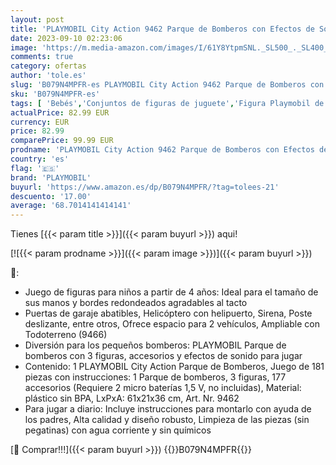 ```yaml
---
layout: post
title: 'PLAYMOBIL City Action 9462 Parque de Bomberos con Efectos de Sonido  A Partir de 4 años'
date: 2023-09-10 02:23:06
image: 'https://m.media-amazon.com/images/I/61Y8YtpmSNL._SL500_._SL400_.jpg'
comments: true
category: ofertas
author: 'tole.es'
slug: 'B079N4MPFR-es PLAYMOBIL City Action 9462 Parque de Bomberos con Efectos...'
sku: 'B079N4MPFR-es'
tags: [ 'Bebés','Conjuntos de figuras de juguete','Figura Playmobil de regalo por compras superiores a 40€','Juegos de construcción','Juguetes','Juguetes y juegos','Los favoritos de nuestros clientes: Juguetes y juegos','Muñecos y figuras','Selección de 4 a 7 años','Self Service','Special Features Stores','partition_000','partition_022','partition_033','partition_104','playmobil','🇪🇸', ]
actualPrice: 82.99 EUR
currency: EUR
price: 82.99
comparePrice: 99.99 EUR
prodname: 'PLAYMOBIL City Action 9462 Parque de Bomberos con Efectos de Sonido  A Partir de 4 años'
country: 'es'
flag: '🇪🇸'
brand: 'PLAYMOBIL'
buyurl: 'https://www.amazon.es/dp/B079N4MPFR/?tag=tolees-21'
descuento: '17.00'
average: '68.7014141414141'
---
```


Tienes [{{< param title >}}]({{< param buyurl >}}) aqui!

[![{{< param prodname >}}]({{< param image >}})]({{< param buyurl >}})

🔎:

- Juego de figuras para niños a partir de 4 años: Ideal para el tamaño de sus manos y bordes redondeados agradables al tacto
- Puertas de garaje abatibles, Helicóptero con helipuerto, Sirena, Poste deslizante, entre otros, Ofrece espacio para 2 vehículos, Ampliable con Todoterreno (9466)
- Diversión para los pequeños bomberos: PLAYMOBIL Parque de bomberos con 3 figuras, accesorios y efectos de sonido para jugar
- Contenido: 1 PLAYMOBIL City Action Parque de Bomberos, Juego de 181 piezas con instrucciones: 1 Parque de bomberos, 3 figuras, 177 accesorios (Requiere 2 micro baterías 1,5 V, no incluidas), Material: plástico sin BPA, LxPxA: 61x21x36 cm, Art. Nr. 9462
- Para jugar a diario: Incluye instrucciones para montarlo con ayuda de los padres, Alta calidad y diseño robusto, Limpieza de las piezas (sin pegatinas) con agua corriente y sin químicos

[🛒 Comprar!!!]({{< param buyurl >}})
{{<world>}}B079N4MPFR{{</world>}}
